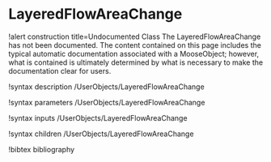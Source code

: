 <!-- MOOSE Documentation Stub: Remove this when content is added. -->

# LayeredFlowAreaChange

!alert construction title=Undocumented Class
The LayeredFlowAreaChange has not been documented. The content contained on this page includes the
typical automatic documentation associated with a MooseObject; however, what is contained is
ultimately determined by what is necessary to make the documentation clear for users.

!syntax description /UserObjects/LayeredFlowAreaChange

!syntax parameters /UserObjects/LayeredFlowAreaChange

!syntax inputs /UserObjects/LayeredFlowAreaChange

!syntax children /UserObjects/LayeredFlowAreaChange

!bibtex bibliography
